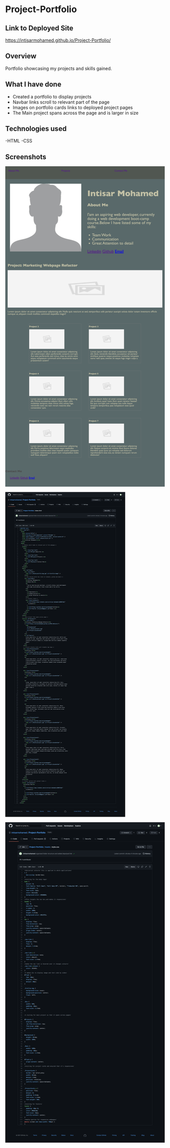 # Project-Portfolio

## Link to Deployed Site

https://intisarmohamed.github.io/Project-Portfolio/

## Overview

Portfolio showcasing my projects and skills gained.

## What I have done

- Created a portfolio to display projects
- Navbar links scroll to relevant part of the page
- Images on portfolio cards links to deployed project pages
- The Main project spans across the page and is larger in size

## Technologies used

-HTML
-CSS

## Screenshots

![Alt text](/Assets/screencapture-intisarmohamed-github-io-Project-Portfolio-2021-09-26-19_49_42.png)

![Alt text](/Assets/screencapture-github-intisarmohamed-Project-Portfolio-blob-dev-index-html-2021-09-26-12_10_49.png)

![Alt text](/Assets/screencapture-github-intisarmohamed-Project-Portfolio-blob-dev-Assets-style-css-2021-09-26-12_11_38.png)

